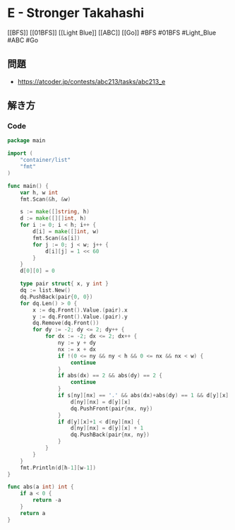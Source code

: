 # E - Stronger Takahashi
[[BFS]] [[01BFS]] [[Light Blue]] [[ABC]] [[Go]]
#BFS #01BFS #Light_Blue #ABC #Go 

## 問題
- https://atcoder.jp/contests/abc213/tasks/abc213_e

## 解き方
### Code
```go
package main

import (
	"container/list"
	"fmt"
)

func main() {
	var h, w int
	fmt.Scan(&h, &w)

	s := make([]string, h)
	d := make([][]int, h)
	for i := 0; i < h; i++ {
		d[i] = make([]int, w)
		fmt.Scan(&s[i])
		for j := 0; j < w; j++ {
			d[i][j] = 1 << 60
		}
	}
	d[0][0] = 0

	type pair struct{ x, y int }
	dq := list.New()
	dq.PushBack(pair{0, 0})
	for dq.Len() > 0 {
		x := dq.Front().Value.(pair).x
		y := dq.Front().Value.(pair).y
		dq.Remove(dq.Front())
		for dy := -2; dy <= 2; dy++ {
			for dx := -2; dx <= 2; dx++ {
				ny := y + dy
				nx := x + dx
				if !(0 <= ny && ny < h && 0 <= nx && nx < w) {
					continue
				}
				if abs(dx) == 2 && abs(dy) == 2 {
					continue
				}
				if s[ny][nx] == '.' && abs(dx)+abs(dy) == 1 && d[y][x] < d[ny][nx] {
					d[ny][nx] = d[y][x]
					dq.PushFront(pair{nx, ny})
				}
				if d[y][x]+1 < d[ny][nx] {
					d[ny][nx] = d[y][x] + 1
					dq.PushBack(pair{nx, ny})
				}
			}
		}
	}
	fmt.Println(d[h-1][w-1])
}

func abs(a int) int {
	if a < 0 {
		return -a
	}
	return a
}